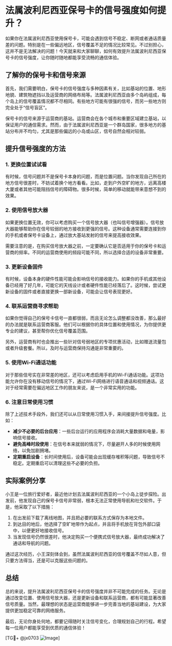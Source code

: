 # 法属波利尼西亚保号卡的信号强度如何提升？

如果你在法属波利尼西亚使用保号卡，可能会遇到信号不稳定、断网或者通话质量差的问题。特别是在一些偏远地区，信号覆盖不足的情况比较常见。不过别担心，这并不是无法解决的问题！今天就来和大家聊聊，如何有效提升法属波利尼西亚保号卡的信号强度，让你随时随地都能享受流畅的通信体验。

## 了解你的保号卡和信号来源

首先，我们需要明白，保号卡的信号强度与多种因素有关，比如基站的位置、地形地貌、建筑物遮挡以及运营商的网络布局等。法属波利尼西亚由多个岛屿组成，每个岛上的信号覆盖情况都不尽相同。有些地方可能有很强的信号，而另一些地方则完全处于“信号盲区”。

保号卡的信号来源于运营商的基站。运营商会在各个城市和重要区域建立基站，以保证用户的通信需求。然而，由于法属波利尼西亚是一个群岛国家，很多地方的基站分布并不均匀，尤其是那些偏远的小岛或山区，信号自然会相对较弱。

## 提升信号强度的方法

### 1. 更换位置试试看

有时候，信号问题并不是保号卡本身的问题，而是位置问题。当你发现自己所在的地方信号很差时，不妨试着换个地方看看。比如，走到户外空旷的地方，远离高楼大厦或者其他可能阻挡信号的障碍物。很多时候，简单的移动就能带来意想不到的效果。

### 2. 使用信号放大器

如果更换位置无效，你可以考虑购买一个信号放大器（也叫信号增强器）。信号放大器能够帮助你在信号较弱的地方接收到更强的信号。这种设备通常需要连接到你的手机或者保号卡设备上，通过放大基站发射的信号来提高接收效果。

需要注意的是，在购买信号放大器之前，一定要确认它是否适用于你的保号卡和运营商的频率。不同的运营商使用的频段可能不同，所以选择合适的设备非常重要。

### 3. 更新设备固件

有时候，设备本身的硬件性能可能会影响信号的接收能力。如果你的手机或其他设备已经用了好几年，可能它的天线设计或者硬件性能已经落后了。这时候，尝试更新设备的固件或者直接更换一部新设备，可能会让信号表现更好。

### 4. 联系运营商寻求帮助

如果你觉得自己的保号卡信号一直都很弱，而且无论怎么调整都没改善，那么最好的办法就是联系运营商客服。他们可以根据你的具体位置和使用情况，为你提供更专业的建议，甚至帮你优化信号覆盖范围。

另外，运营商有时也会推出一些针对信号弱地区的专项优惠活动，比如赠送流量包或者升级套餐。所以，及时与运营商保持沟通是非常重要的。

### 5. 使用Wi-Fi通话功能

对于那些信号实在非常差的地区，还可以考虑启用手机的Wi-Fi通话功能。这项功能允许你在没有移动信号的情况下，通过Wi-Fi网络进行语音通话和视频通话。这对于经常需要在偏远地区工作的朋友来说，是一个非常实用的功能。

### 6. 注意日常使用习惯

除了上述技术手段外，我们还可以从日常使用习惯入手，来间接提升信号强度。比如：

- **减少不必要的后台应用**：一些后台运行的应用程序会消耗大量数据和电量，影响信号接收。
- **避免高峰时段使用**：在信号本来就弱的情况下，尽量避开人多的时候使用网络，以免加剧拥堵。
- **定期重启设备**：长时间使用后，设备可能会出现缓存堆积等问题，导致信号不稳定。定期重启可以清理这些不必要的负担。

## 实际案例分享

小王是一位旅行爱好者，最近他计划去法属波利尼西亚的一个小岛上徒步探险。出发前，他发现自己的保号卡信号非常弱，根本无法正常使用导航和社交软件。于是，他采取了以下措施：

1. 在出发前下载了离线地图，并且把必要的联系方式保存为本地文件。
2. 到达目的地后，他选择了空旷地带作为起点，并且将手机放在背包外部口袋中，以便更好地接收信号。
3. 当发现信号仍然很差时，他决定购买一个便携式信号放大器，最终成功解决了通话和导航的问题。

通过这次经历，小王深刻体会到，虽然法属波利尼西亚的信号覆盖不尽如人意，但只要方法得当，还是可以克服这些问题的。

## 总结

总的来说，提升法属波利尼西亚保号卡的信号强度并非不可能完成的任务。无论是通过改变位置、使用信号放大器，还是更新设备和联系运营商，都有可能显著改善信号质量。当然，最理想的状态是运营商能够进一步完善当地的基站建设，为大家提供更加稳定可靠的网络服务。

最后，无论你身处何地，都要记得随时关注信号变化，合理规划自己的行程。希望每一位用户都能享受到优质的通信体验！

[TG💪+ @jx0703 ![Image](https://github.com/user-attachments/assets/dbca1d08-cadb-493c-b0ec-ad6f7a83f270)]